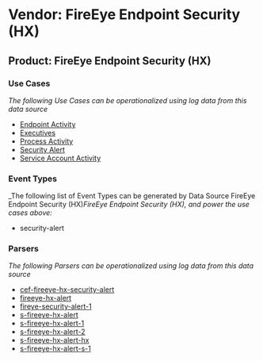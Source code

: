 Vendor: FireEye Endpoint Security (HX)
======================================
Product: FireEye Endpoint Security (HX)
---------------------------------------

### Use Cases

_The following Use Cases can be operationalized using log data from this data source_

* [Endpoint Activity](usecase_endpoint_activity.md)
* [Executives](usecase_executives.md)
* [Process Activity](usecase_process_activity.md)
* [Security Alert](usecase_security_alert.md)
* [Service Account Activity](usecase_service_account_activity.md)


### Event Types

_The following list of Event Types can be generated by Data Source FireEye Endpoint Security (HX)_FireEye Endpoint Security (HX), and power the use cases above:_

- security-alert


### Parsers

_The following Parsers can be operationalized using log data from this data source_

* [cef-fireeye-hx-security-alert](parserContent_cef-fireeye-hx-security-alert.md)
* [fireeye-hx-alert](parserContent_fireeye-hx-alert.md)
* [fireye-security-alert-1](parserContent_fireye-security-alert-1.md)
* [s-fireeye-hx-alert](parserContent_s-fireeye-hx-alert.md)
* [s-fireeye-hx-alert-1](parserContent_s-fireeye-hx-alert-1.md)
* [s-fireeye-hx-alert-2](parserContent_s-fireeye-hx-alert-2.md)
* [s-fireeye-hx-alert-hx](parserContent_s-fireeye-hx-alert-hx.md)
* [s-fireeye-hx-alert-s-1](parserContent_s-fireeye-hx-alert-s-1.md)
